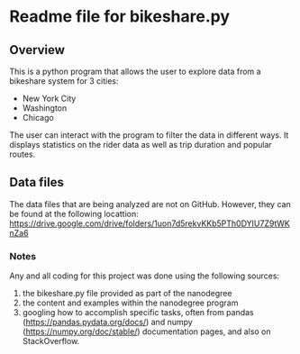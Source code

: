 # Readme file for bikeshare.py

## Overview
This is a python program that allows the user to explore data from a bikeshare system for 3 cities:
- New York City
- Washington
- Chicago

The user can interact with the program to filter the data in different ways. It displays statistics on the rider data as well as trip duration and popular routes.

## Data files
The data files that are being analyzed are not on GitHub. However, they can be found at the following locattion:
https://drive.google.com/drive/folders/1uon7d5rekvKKb5PTh0DYIU7Z9tWKnZa6

### Notes
Any and all coding for this project was done using the following sources:
1. the bikeshare.py file provided as part of the nanodegree
2. the content and examples within the nanodegree program
3. googling how to accomplish specific tasks, often from pandas (https://pandas.pydata.org/docs/) and numpy (https://numpy.org/doc/stable/) documentation pages, and also on StackOverflow.